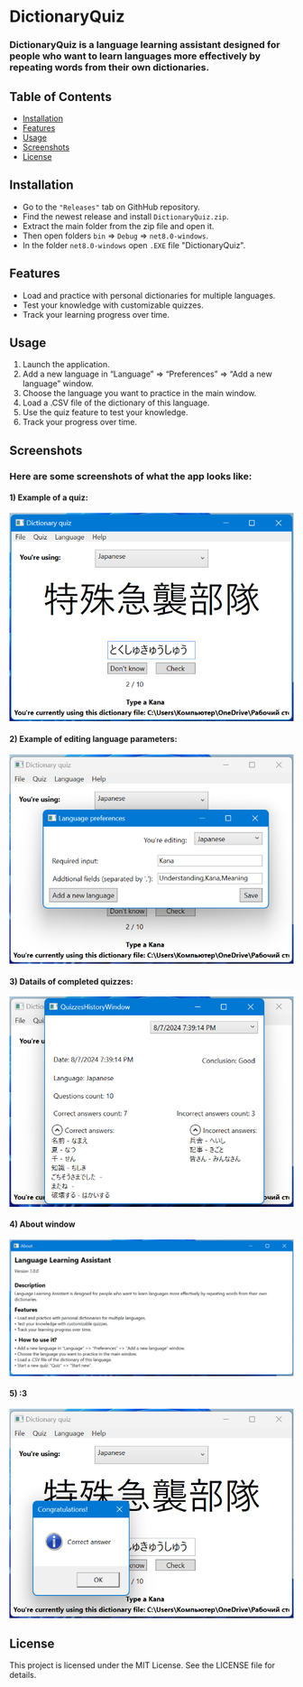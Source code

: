 # DictionaryQuiz

### DictionaryQuiz is a language learning assistant designed for people who want to learn languages more effectively by repeating words from their own dictionaries.

## Table of Contents

- [Installation](#installation)
- [Features](#features)
- [Usage](#usage)
- [Screenshots](#screenshots)
- [License](#license)

## Installation

- Go to the `"Releases"` tab on GithHub repository.
- Find the newest release and install `DictionaryQuiz.zip`.
- Extract the main folder from the zip file and open it.
- Then open folders `bin` => `Debug` => `net8.0-windows`.
- In the folder `net8.0-windows` open `.EXE` file "DictionaryQuiz".

## Features

- Load and practice with personal dictionaries for multiple languages.
- Test your knowledge with customizable quizzes.
- Track your learning progress over time.

## Usage

1. Launch the application.
2. Add a new language in “Language” => “Preferences” => “Add a new language” window.
3. Choose the language you want to practice in the main window.
4. Load a .CSV file of the dictionary of this language.
5. Use the quiz feature to test your knowledge.
6. Track your progress over time.

## Screenshots

### Here are some screenshots of what the app looks like:

#### 1) Example of a quiz:
![](https://github.com/Vertiigor/DictionaryQuiz/blob/refactor/DictionaryQuiz/Screenshots/1.png)

#### 2) Example of editing language parameters:
![](https://github.com/Vertiigor/DictionaryQuiz/blob/refactor/DictionaryQuiz/Screenshots/2.png)

#### 3) Datails of completed quizzes:
![](https://github.com/Vertiigor/DictionaryQuiz/blob/refactor/DictionaryQuiz/Screenshots/3.png)

#### 4) About window
![](https://github.com/Vertiigor/DictionaryQuiz/blob/refactor/DictionaryQuiz/Screenshots/4.png)

#### 5) :3
![](https://github.com/Vertiigor/DictionaryQuiz/blob/refactor/DictionaryQuiz/Screenshots/5.png)


## License

This project is licensed under the MIT License. See the LICENSE file for details.
